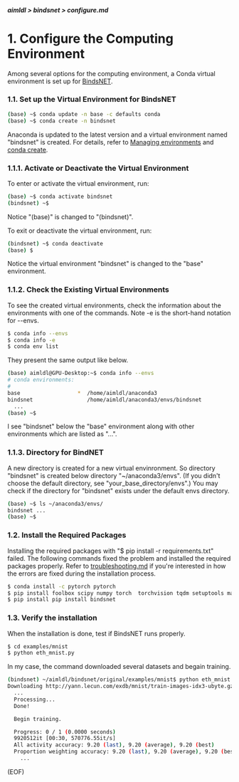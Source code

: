 ##### aimldl > bindsnet > configure.md

# 1. Configure the Computing Environment
Among several options for the computing environment, a Conda virtual environment is set up for [BindsNET](https://github.com/BindsNET).

### 1.1. Set up the Virtual Environment for BindsNET
```bash
(base) ~$ conda update -n base -c defaults conda
(base) ~$ conda create -n bindsnet
```
Anaconda is updated to the latest version and a virtual environment named "bindsnet" is created.
For details, refer to [Managing environments](https://docs.conda.io/projects/conda/en/latest/user-guide/tasks/manage-environments.html) and [conda create](https://docs.conda.io/projects/conda/en/latest/commands/create.html).

### 1.1.1. Activate or Deactivate the Virtual Environment
To enter or activate the virtual environment, run:
```bash
(base) ~$ conda activate bindsnet
(bindsnet) ~$
```
Notice "(base)" is changed to "(bindsnet)".

To exit or deactivate the virtual environment, run:
```bash
(bindsnet) ~$ conda deactivate
(base) $
```
Notice the virtual environment "bindsnet" is changed to the "base" environment.

### 1.1.2. Check the Existing Virtual Environments
To see the created virtual environments, check the information about the environments with one of the commands. Note -e is the short-hand notation for --envs.
```bash
$ conda info --envs
$ conda info -e
$ conda env list
```
They present the same output like below.
```bash
(base) aimldl@GPU-Desktop:~$ conda info --envs
# conda environments:
#
base                  *  /home/aimldl/anaconda3
bindsnet                 /home/aimldl/anaconda3/envs/bindsnet
  ...
(base) ~$
```
I see "bindsnet" below the "base" environment along with other environments which are listed as "...".

### 1.1.3. Directory for BindNET
A new directory is created for a new virtual envinronment. So directory "bindsnet" is created below directory "~/anaconda3/envs". (If you didn't choose the default directory, see "your_base_directory/envs".)
You may check if the directory for "bindsnet" exists under the default envs directory.
```bash
(base) ~$ ls ~/anaconda3/envs/
bindsnet ...
(base) ~$
```

### 1.2. Install the Required Packages
Installing the required packages with "$ pip install -r requirements.txt" failed. The following commands fixed the problem and installed the required packages properly. Refer to [troubleshooting.md](#troubleshooting.md) if you're interested in how the errors are fixed during the installation process.

```bash
$ conda install -c pytorch pytorch
$ pip install foolbox scipy numpy torch  torchvision tqdm setuptools matplotlib gym scikit_image scikit_learn opencv-python sphinx_rtd_theme pytest cython pandas tensorboardX pre-commit
$ pip install pip install bindsnet
```
### 1.3. Verify the installation
When the installation is done, test if BindsNET runs properly.
```bash
$ cd examples/mnist
$ python eth_mnist.py
```

In my case, the command downloaded several datasets and begain training.
```bash
(bindsnet) ~/aimldl/bindsnet/original/examples/mnist$ python eth_mnist.py
Downloading http://yann.lecun.com/exdb/mnist/train-images-idx3-ubyte.gz to ../../data/MNIST/TorchvisionDatasetWrapper/raw/train-images-idx3-ubyte.gz
  ...
  Processing...
  Done!

  Begin training.

  Progress: 0 / 1 (0.0000 seconds)
  9920512it [00:30, 570776.55it/s]
  All activity accuracy: 9.20 (last), 9.20 (average), 9.20 (best)
  Proportion weighting accuracy: 9.20 (last), 9.20 (average), 9.20 (best) 250/60000 [00:50<3:18:58,  5.00it/s]
    ...
```
(EOF)
